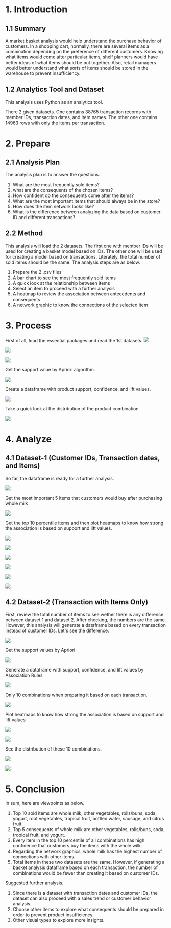 # 1. Introduction
## 1.1 Summary
A market basket analysis would help understand the purchase behavior of customers. In a shopping cart, normally, there are several items as a combination depending on the preference of different customers. Knowing what items would come after particular items, shelf planners would have better ideas of what items should be put together. Also, retail managers would better understand what sorts of items should be stored in the warehouse to prevent insufficiency.

## 1.2 Analytics Tool and Dataset
This analysis uses Python as an analytics tool.

There 2 given datasets. One contains 38765 transaction records with member IDs, transaction dates, and item names. The other one contains 14963 rows with only the items per transaction.

# 2. Prepare
## 2.1 Analysis Plan
The analysis plan is to answer the questions.

1. What are the most frequently sold items?
2. what are the consequents of the chosen items?
3. How confident do the consequents come after the items?
4. What are the most important items that should always be in the store?
5. How does the item network looks like?
6. What is the difference between analyzing the data based on customer ID and different transactions?

## 2.2 Method
This analysis will load the 2 datasets. The first one with member IDs will be used for creating a basket model based on IDs. The other one will be used for creating a model based on transactions. Literately, the total number of sold items should be the same. The analysis steps are as below.

1. Prepare the 2 .csv files
2. A bar chart to see the most frequently sold items
3. A quick look at the relationship between items
4. Select an item to proceed with a further analysis
5. A heatmap to review the association between antecedents and consequents
6. A network graphic to know the connections of the selected item

# 3. Process
First of all, load the essential packages and read the 1st datasets.
![](https://github.com/foolwuilin/Data_Analytics_Projects/blob/main/Market%20Basket%20Analysis/images/df_01.jpg)

![](https://github.com/foolwuilin/Data_Analytics_Projects/blob/main/Market%20Basket%20Analysis/images/plot_01.jpg)

![](https://github.com/foolwuilin/Data_Analytics_Projects/blob/main/Market%20Basket%20Analysis/images/df_02.jpg)

Get the support value by Apriori algorithm.

![](https://github.com/foolwuilin/Data_Analytics_Projects/blob/main/Market%20Basket%20Analysis/images/df_03.jpg)

Create a dataframe with product support, confidence, and lift values.

![](https://github.com/foolwuilin/Data_Analytics_Projects/blob/main/Market%20Basket%20Analysis/images/df_04.jpg)

Take a quick look at the distribution of the product combination

![](https://github.com/foolwuilin/Data_Analytics_Projects/blob/main/Market%20Basket%20Analysis/images/plot_02.jpg)

# 4. Analyze
## 4.1 Dataset-1 (Customer IDs, Transaction dates, and Items)
So far, the dataframe is ready for a further analysis.

![](https://github.com/foolwuilin/Data_Analytics_Projects/blob/main/Market%20Basket%20Analysis/images/df_05.jpg)

Get the most important 5 items that customers would buy after purchasing whole milk

![](https://github.com/foolwuilin/Data_Analytics_Projects/blob/main/Market%20Basket%20Analysis/images/df_06.jpg)

Get the top 10 percentile items and then plot heatmaps to know how strong the association is based on support and lift values.

![](https://github.com/foolwuilin/Data_Analytics_Projects/blob/main/Market%20Basket%20Analysis/images/plot_03.jpg)

![](https://github.com/foolwuilin/Data_Analytics_Projects/blob/main/Market%20Basket%20Analysis/images/plot_04.jpg)

![](https://github.com/foolwuilin/Data_Analytics_Projects/blob/main/Market%20Basket%20Analysis/images/plot_05.jpg)

![](https://github.com/foolwuilin/Data_Analytics_Projects/blob/main/Market%20Basket%20Analysis/images/plot_06.jpg)

![](https://github.com/foolwuilin/Data_Analytics_Projects/blob/main/Market%20Basket%20Analysis/images/plot_07.jpg)

![](https://github.com/foolwuilin/Data_Analytics_Projects/blob/main/Market%20Basket%20Analysis/images/plot_08.jpg)

## 4.2 Dataset-2 (Transaction with Items Only)
First, review the total number of items to see wether there is any difference between dataset 1 and dataset 2. After checking, the numbers are the same. However, this analysis will generate a dataframe based on every transaction instead of customer IDs. Let's see the difference.

![](https://github.com/foolwuilin/Data_Analytics_Projects/blob/main/Market%20Basket%20Analysis/images/plot_09.jpg)

Get the support values by Apriori.

![](https://github.com/foolwuilin/Data_Analytics_Projects/blob/main/Market%20Basket%20Analysis/images/df_07.jpg)

Generate a dataframe with support, confidence, and lift values by Association Rules 

![](https://github.com/foolwuilin/Data_Analytics_Projects/blob/main/Market%20Basket%20Analysis/images/df_08.jpg)

Only 10 combinations when preparing it based on each transaction.

![](https://github.com/foolwuilin/Data_Analytics_Projects/blob/main/Market%20Basket%20Analysis/images/plot_10.jpg)

Plot heatmaps to know how strong the association is based on support and lift values

![](https://github.com/foolwuilin/Data_Analytics_Projects/blob/main/Market%20Basket%20Analysis/images/plot_11.jpg)

![](https://github.com/foolwuilin/Data_Analytics_Projects/blob/main/Market%20Basket%20Analysis/images/plot_12.jpg)

See the distribution of these 10 combinations.

![](https://github.com/foolwuilin/Data_Analytics_Projects/blob/main/Market%20Basket%20Analysis/images/plot_13.jpg)

![](https://github.com/foolwuilin/Data_Analytics_Projects/blob/main/Market%20Basket%20Analysis/images/plot_14.jpg)

# 5. Conclusion
In sum, here are viewpoints as below.

1. Top 10 sold items are whole milk, other vegetables, rolls/buns, soda, yogurt, root vegetables, tropical fruit, bottled water, sausage, and citrus fruit.
2. Top 5 consequents of whole milk are other vegetables, rolls/buns, soda, tropical fruit, and yogurt.
3. Every item in the top 10 percentile of all combinations has high confidence that customers buy the items with the whole wilk.
4. Regarding the network graphics, whole milk has the highest number of connections with other items.
5. Total items in these two datasets are the same. However, if generating a basket analysis dataframe based on each transaction, the number of combinations would be fewer than creating it based on customer IDs.

Suggested further analysis.

1. Since there is a dataset with transaction dates and customer IDs, the dataset can also proceed with a sales trend or customer behavior analysis.
2. Choose other items to explore what consequents should be prepared in order to prevent product insufficiency.
3. Other visual types to explore more insights.
